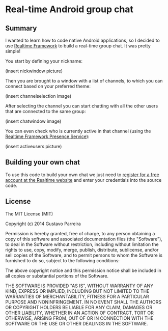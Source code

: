 # Real-time Android group chat #

## Summary ##
I wanted to learn how to code native Android applications, so I decided to use [Realtime Framework](http://framework.realtime.co/messaging) to build a real-time group chat. It was pretty simple!

You start by defining your nickname:

(insert nickwindow picture)

Then you are brought to a window with a list of channels, to which you can connect based on your preferred theme:

(insert channelselection image)

After selecting the channel you can start chatting with all the other users that are connected to the same group:

(insert chatwindow image)

You can even check who is currently active in that channel (using the [Realtime Framework Presence Service](http://messaging-public.realtime.co/documentation/starting-guide/presence.html)):

(insert activeusers picture)

## Building your own chat ##

To use this code to build your own chat we just need to [register for a free account at the Realtime website](https://accounts.realtime.co/signup/) and enter your credentials into the source code.

## License ##

The MIT License (MIT)

Copyright (c) 2014 Gustavo Parreira

Permission is hereby granted, free of charge, to any person obtaining a copy
of this software and associated documentation files (the "Software"), to deal
in the Software without restriction, including without limitation the rights
to use, copy, modify, merge, publish, distribute, sublicense, and/or sell
copies of the Software, and to permit persons to whom the Software is
furnished to do so, subject to the following conditions:

The above copyright notice and this permission notice shall be included in
all copies or substantial portions of the Software.

THE SOFTWARE IS PROVIDED "AS IS", WITHOUT WARRANTY OF ANY KIND, EXPRESS OR
IMPLIED, INCLUDING BUT NOT LIMITED TO THE WARRANTIES OF MERCHANTABILITY,
FITNESS FOR A PARTICULAR PURPOSE AND NONINFRINGEMENT. IN NO EVENT SHALL THE
AUTHORS OR COPYRIGHT HOLDERS BE LIABLE FOR ANY CLAIM, DAMAGES OR OTHER
LIABILITY, WHETHER IN AN ACTION OF CONTRACT, TORT OR OTHERWISE, ARISING FROM,
OUT OF OR IN CONNECTION WITH THE SOFTWARE OR THE USE OR OTHER DEALINGS IN
THE SOFTWARE.